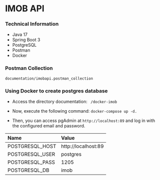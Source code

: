 # IMOB API

### Technical Information
- Java 17
- Spring Boot 3
- PostgreSQL
- Postman
- Docker

### Postman Collection
``` documentation/imobapi.postman_collection ```

### Using Docker to create postgres database

- Access the directory documentation:
```  /docker-imob ```

- Now, execute the following command: 
``` docker-compose up -d. ```

- Then, you can access pgAdmin at ``` http://localhost:89 ``` and log in with the configured email and password.

| Name            | Value               |
|:----------------|:--------------------|
| POSTGRESQL_HOST | http://localhost:89 |
| POSTGRESQL_USER | postgres            |
| POSTGRESQL_PASS | 1205                |
| POSTGRESQL_DB   | imob                |